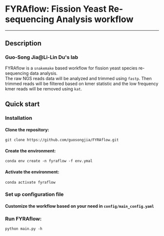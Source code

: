 # FYRAflow: Fission Yeast Re-sequencing Analysis workflow
- - - 
## Description
### Guo-Song Jia@Li-Lin Du's lab
FYRAflow is a `snakemake` based workflow for fission yeast species re-sequencing data analysis. \
The raw NGS reads data will be analyzed and trimmed using `fastp`. Then trimmed reads will be filtered based on kmer statistic and the low frequency kmer reads will be removed using `kat`.
## Quick start
### Installation
#### Clone the repository:
`git clone https://github.com/guosongjia/FYRAflow.git`
#### Create the environment:
`conda env create -n fyraflow -f env.ymal`
#### Activate the environment:
`conda activate fyraflow`
### Set up configuration file
#### Customize the workflow based on your need in `config/main_config.yaml` 

### Run FYRAflow:
```
python main.py -h 

```

